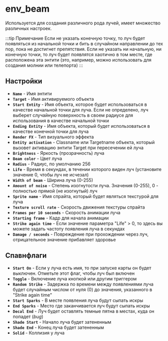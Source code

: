 ﻿# env_beam
Используется для создания различного рода лучей, имеет множество различных настроек.

:::tip Примечание
Если не указать конечную точку, то луч будет появляться из начальной точки и бить в случайном направлении до тех пор, пока не достигнет препятствия. 
Если не указать ни начальную, ни конечную точки, то луч будет появлятся хаотично в том месте, где расположена эта энтити (это, например, можно использовать для создания молнии или телепорта)
:::

## Настройки
- **`Name`** - Имя энтити
- **`Target`** - Имя активируемого объекта
- **`Start Entity`** - Имя объекта, которое будет использоваться в качестве начальной точки для луча. Если не определено, луч выберет случайную поверхность в своем радиусе для использования в качестве начальной точки
- **`Ending Entity`** - Имя объекта, который будет использоваться в качестве конечной точки для луча
- **`Render FX`** - Тип визуального эффекта
- **`Entity activation`** - Classname или Targetname объекта, который вызовет активацию энтити Target при пересечении ей луча
- **`Brightness`** -  Яркость (прозрачность) луча
- **`Beam color`** - Цвет луча
- **`Radius`** - Радиус, по умолчанию 256
- **`Life`** - Время в секундах, в течении которого виден луч (установите значение 0, чтобы луч не исчезал)
- **`Width of beam`** - Ширина луча (0-255)
- **`Amount of noise`** - Степень изогнутости луча. Значения (0-255), 0 - полностью прямой (не изогнутый) луч
- **`Sprite name`** - Имя спрайта, который будет являться текстурой для луча
- **`Texture scroll rate`** - Скорость движения текстуры спрайта
- **`Frames per 10 seconds`** - Скорость анимации луча
- **`Starting frame`** - Кадр для начала анимации
- **`Strike again time`** - Если значение параметра "Life" > 0, то здесь вы можете задать частоту появления луча в секундах
- **`Damage / seconds`** - Повреждение при прохождении через луч, отрицательное значение прибавляет здоровье

## Спавнфлаги
- **`Start On`** - Если у луча есть имя, то при запуске карты он будет выключен. Отметьте этот флаг, чтобы луч был включен
- **`Toggle`** - Включение луча кнопкой или другим триггером
- **`Random Strike`** - Задержка по времени между появлениями луча будет случайным числом от нуля (0) до значения, указанного в "Strike again time"
- **`Start Sparks`** - В месте появления луча будут сыпать искры
- **`End Sparks`** - Место где заканчивается луч будут сыпать искры
- **`Decal End`** - Луч будет оставлять темные пятна в местах, куда он попадет (*bug*)
- **`Shade Start`** - Начало луча будет затененным
- **`Shade End`** - Конец луча будет затененным
- **`Solid`** - Коллизия у луча
